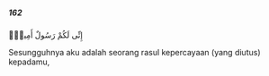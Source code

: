 ##### 162

<span class="ayah">إِنِّى لَكُمْ رَسُولٌ أَمِينٌۭ</span>

<span class="ayah_translation">Sesungguhnya aku adalah seorang rasul kepercayaan (yang diutus) kepadamu,</span>
